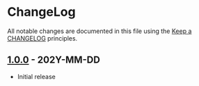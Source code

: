 # ChangeLog

All notable changes are documented in this file using the [Keep a CHANGELOG](https://keepachangelog.com/) principles.

## [1.0.0] - 202Y-MM-DD

* Initial release

[1.0.0]: https://github.com/sebastianbergmann/xdebug-trace-util/compare/bc502878efa269bc735ac0c546535546ee8aae94...master
